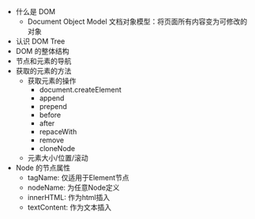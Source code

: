 - 什么是 DOM
  - Document Object Model 文档对象模型：将页面所有内容变为可修改的对象
- 认识 DOM Tree
- DOM 的整体结构
- 节点和元素的导航
- 获取的元素的方法
  - 获取元素的操作
    - document.createElement
    - append
    - prepend
    - before
    - after
    - repaceWith
    - remove
    - cloneNode
  - 元素大小/位置/滚动
- Node 的节点属性
  - tagName: 仅适用于Element节点
  - nodeName: 为任意Node定义
  - innerHTML: 作为html插入
  - textContent: 作为文本插入